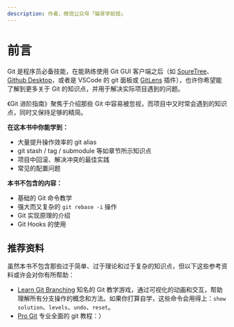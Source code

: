 ```yaml
---
description: 作者，微信公众号「猫哥学前班」
---
```


# 前言

Git 是程序员必备技能，在能熟练使用 Git GUI 客户端之后（如 [SoureTree](https://www.sourcetreeapp.com/)、[Github Desktop](https://desktop.github.com/)，或者是 VSCode 的 git 面板或 [GitLens](https://marketplace.visualstudio.com/items?itemName=eamodio.gitlens) 插件），也许你希望能了解到更多关于 Git 的知识点，并用于解决实际项目遇到的问题。

《Git 进阶指南》聚焦于介绍那些 Git 中容易被忽视，而项目中又时常会遇到的知识点，同时又保持足够的精简。

**在这本书中你能学到：**

* 大量提升操作效率的 git alias
* git stash / tag / submodule 等如章节所示知识点
* 项目中回滚、解决冲突的最佳实践
* 常见的配置问题

**本书不包含的内容：**

* 基础的 Git 命令教学
* 强大而又复杂的 `git rebase -i` 操作
* Git 实现原理的介绍
* Git Hooks 的使用

## 推荐资料

虽然本书不包含那些过于简单、过于理论和过于复杂的知识点，但以下这些参考资料或许会对你有所帮助：

* [Learn Git Branching](https://learngitbranching.js.org) 知名的 Git 教学游戏，通过可视化的动画和交互，帮助理解所有分支操作的概念和方法。如果你打算自学，这些命令会用得上：`show solution`、`levels`、`undo`、`reset`。
* [Pro Git](https://git-scm.com/book/zh/v2) 专业全面的 git 教程：）

